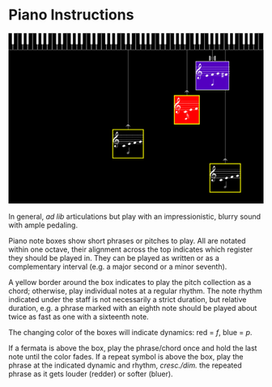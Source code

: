 # **Piano Instructions**
![image](https://github.com/jasoncharney/syllabary/blob/master/readme-imgs/piano1.png?raw=true)

In general, *ad lib* articulations but play with an impressionistic, blurry sound with ample pedaling.

Piano note boxes show short phrases or pitches to play. All are notated within one octave, their alignment across the top indicates which register they should be played in. They can be played as written or as a complementary interval (e.g. a major second or a minor seventh).

A yellow border around the box indicates to play the pitch collection as a chord; otherwise, play individual notes at a regular rhythm. The note rhythm indicated under the staff is not necessarily a strict duration, but relative duration, e.g. a phrase marked with an eighth note should be played about twice as fast as one with a sixteenth note.

The changing color of the boxes will indicate dynamics: red = *f*, blue = *p*. 

If a fermata is above the box, play the phrase/chord once and hold the last note until the color fades. If a repeat symbol is above the box, play the phrase at the indicated dynamic and rhythm, *cresc./dim.* the repeated phrase as it gets louder (redder) or softer (bluer).